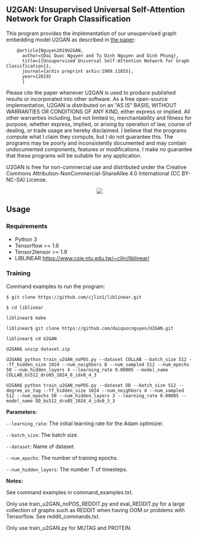 ## U2GAN: Unsupervised Universal Self-Attention Network for Graph Classification

This program provides the implementation of our unsupervised graph embedding model U2GAN as described in [the paper]():

        @article{Nguyen2019U2GAN,
          author={Dai Quoc Nguyen and Tu Dinh Nguyen and Dinh Phung},
          title={{Unsupervised Universal Self-Attention Network for Graph Classification}},
          journal={arXiv preprint arXiv:1909.11855},
          year={2019}
          }
  
Please cite the paper whenever U2GAN is used to produce published results or incorporated into other software. As a free open-source implementation, U2GAN is distributed on an "AS IS" BASIS, WITHOUT WARRANTIES OR CONDITIONS OF ANY KIND, either express or implied. All other warranties including, but not limited to, merchantability and fitness for purpose, whether express, implied, or arising by operation of law, course of dealing, or trade usage are hereby disclaimed. I believe that the programs compute what I claim they compute, but I do not guarantee this. The programs may be poorly and inconsistently documented and may contain undocumented components, features or modifications. I make no guarantee that these programs will be suitable for any application.

U2GAN is free for non-commercial use and distributed under the Creative Commons Attribution-NonCommercial-ShareAlike 4.0 International (CC BY-NC-SA) License. 

<p align="center">
	<img src="https://github.com/daiquocnguyen/U2GAN/blob/master/U2GAN.png">
</p>

## Usage

### Requirements
- Python 3
- Tensorflow >= 1.6
- Tensor2tensor >= 1.9
- LIBLINEAR https://www.csie.ntu.edu.tw/~cjlin/liblinear/

### Training
Command examples to run the program:

	$ git clone https://github.com/cjlin1/liblinear.git
	
	$ cd liblinear
	
	liblinear$ make
	
	liblinear$ git clone https://github.com/daiquocnguyen/U2GAN.git
	
	liblinear$ cd U2GAN
	
	U2GAN$ unzip dataset.zip

	U2GAN$ python train_u2GAN_noPOS.py --dataset COLLAB --batch_size 512 --ff_hidden_size 1024 --num_neighbors 8 --num_sampled 512 --num_epochs 50 --num_hidden_layers 4 --learning_rate 0.00005 --model_name COLLAB_bs512_dro05_1024_8_idx0_4_3
	
	U2GAN$ python train_u2GAN_noPOS.py --dataset DD --batch_size 512 --degree_as_tag --ff_hidden_size 1024 --num_neighbors 4 --num_sampled 512 --num_epochs 50 --num_hidden_layers 3 --learning_rate 0.00005 --model_name DD_bs512_dro05_1024_4_idx0_3_3
	
**Parameters:** 

`--learning_rate`: The initial learning rate for the Adam optimizer.

`--batch_size`: The batch size.

`--dataset`: Name of dataset.

`--num_epochs`: The number of training epochs.

`--num_hidden_layers`: The number T of timesteps.

**Notes:**

See command examples in command_examples.txt.

Only use train_u2GAN_noPOS_REDDIT.py and eval_REDDIT.py for a large collection of graphs such as REDDIT when having OOM or problems with Tensorflow. See reddit_commands.txt. 

Only use train_u2GAN.py for MUTAG and PROTEIN.
